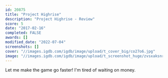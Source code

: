 ```yaml
---
id: 20875
title: "Project Highrise"
description: "Project Highrise - Review"
score: 5
date: "2017-02-16"
completed: FALSE
awards: []
modified_date: "2022-07-04"
screenshots: []
cover: "//images.igdb.com/igdb/image/upload/t_cover_big/co27o6.jpg"
image: "//images.igdb.com/igdb/image/upload/t_screenshot_huge/zvsxaksnrkumjjuikbpv.jpg"
---
```

Let me make the game go faster! I'm tired of waiting on money.